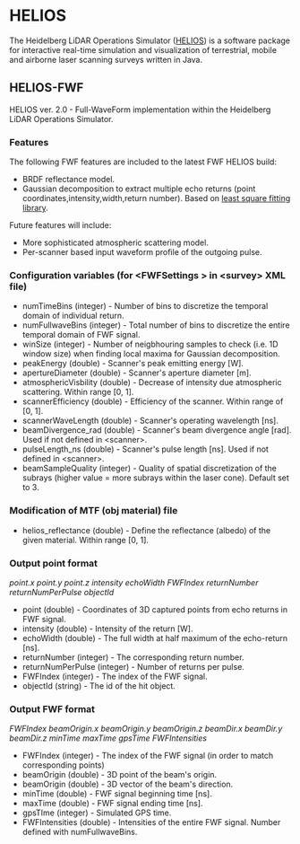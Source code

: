 # HELIOS
The Heidelberg LiDAR Operations Simulator ([HELIOS](http://www.geog.uni-heidelberg.de/gis/helios_en.html)) is a software package for interactive real-time simulation and visualization of terrestrial, mobile and airborne laser scanning surveys written in Java.

## HELIOS-FWF
HELIOS ver. 2.0 - Full-WaveForm implementation within the Heidelberg LiDAR Operations Simulator.

### Features

The following FWF features are included to the latest FWF HELIOS build:
- BRDF reflectance model.
- Gaussian decomposition to extract multiple echo returns (point coordinates,intensity,width,return number). Based on <a href="https://github.com/odinsbane/least-squares-in-java">least square fitting library</a>.
 
Future features will include:
- More sophisticated atmospheric scattering model.
- Per-scanner based input waveform profile of the outgoing pulse.
 
### Configuration variables (for \<FWFSettings \> in \<survey\> XML file)
- numTimeBins (integer) - Number of bins to discretize the temporal domain of individual return.
- numFullwaveBins (integer) - Total number of bins to discretize the entire temporal domain of FWF signal.
- winSize (integer) - Number of neigbhouring samples to check (i.e. 1D window size) when finding local maxima for Gaussian decomposition.
- peakEnergy (double) - Scanner's peak emitting energy [W].
- apertureDiameter (double) - Scanner's aperture diameter [m].
- atmosphericVisbility (double) - Decrease of intensity due atmospheric scattering. Within range [0, 1].
- scannerEfficiency (double) - Efficiency of the scanner. Within range of [0, 1]. 
- scannerWaveLength (double) - Scanner's operating wavelength [ns].
- beamDivergence_rad (double) - Scanner's beam divergence angle [rad].  Used if not defined in \<scanner>.
- pulseLength_ns (double) - Scanner's pulse length [ns]. Used if not defined in \<scanner>.
- beamSampleQuality (integer) - Quality of spatial discretization of the subrays (higher value = more subrays within the laser cone). Default set to 3.

### Modification of MTF (obj material) file

 - helios_reflectance (double) - Define the reflectance (albedo) of the given material. Within range [0, 1].

### Output point format

*point.x point.y point.z intensity echoWidth FWFIndex returnNumber returnNumPerPulse objectId*

- point (double) - Coordinates of 3D captured points from echo returns in FWF signal.
- intensity (double) - Intensity of the return [W].
- echoWidth (double) - The full width at half maximum of the echo-return [ns].
- returnNumber (integer) - The corresponding return number.
- returnNumPerPulse (integer) - Number of returns per pulse.
- FWFIndex (integer) - The index of the FWF signal.
- objectId (string) - The id of the hit object.

### Output FWF format

*FWFIndex beamOrigin.x beamOrigin.y beamOrigin.z beamDir.x beamDir.y beamDir.z minTime maxTime gpsTime FWFIntensities*

- FWFIndex (integer) - The index of the FWF signal (in order to match corresponding points)
- beamOrigin (double) - 3D point of the beam's origin.
- beamOrigin (double) - 3D vector of the beam's direction.
- minTime (double) - FWF signal beginning time [ns].
- maxTime (double) - FWF signal ending time [ns].
- gpsTIme (integer) - Simulated GPS time.
- FWFIntensities (double) - Intensities of the entire FWF signal. Number defined with numFullwaveBins.
